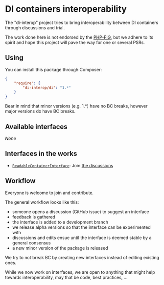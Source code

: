 # DI containers interoperability

The "di-interop" project tries to bring interoperability between DI containers through discussions and trial.

The work done here is not endorsed by the [PHP-FIG](http://www.php-fig.org/), but we
adhere to its spirit and hope this project will pave the way for one or several PSRs.

## Using

You can install this package through Composer:

```json
{
    "require": {
        "di-interop/di": "1.*"
    }
}
```

Bear in mind that minor versions (e.g. 1.*) have no BC breaks, however major versions do have BC breaks.

## Available interfaces

*None*

## Interfaces in the works

- [`ReadableContainerInterface`](src/Interop/DI/ReadableContainerInterface.php): Join [the discussions](https://github.com/di-interop/di-interop/issues?labels=ReadableContainerInterface&page=1&state=open)

## Workflow

Everyone is welcome to join and contribute.

The general workflow looks like this:

- someone opens a discussion (GitHub issue) to suggest an interface
- feedback is gathered
- the interface is added to a development branch
- we release alpha versions so that the interface can be experimented with
- discussions and edits ensue until the interface is deemed stable by a general consensus
- a new minor version of the package is released

We try to not break BC by creating new interfaces instead of editing existing ones.

While we now work on interfaces, we are open to anything that might help towards interoperability, may that be
code, best practices, …
